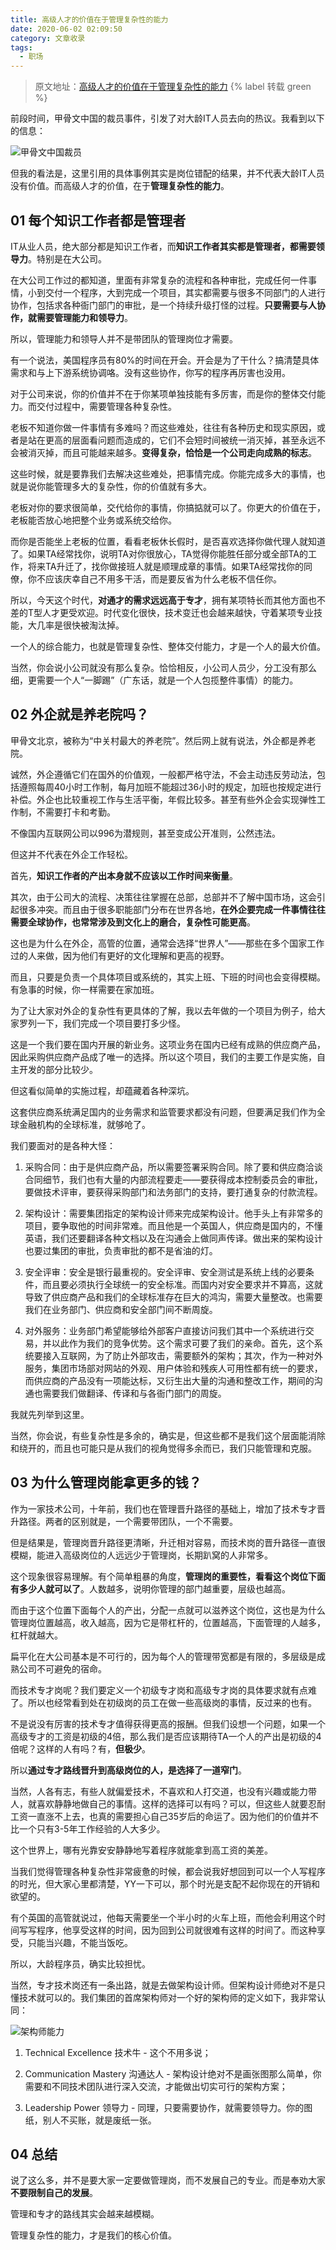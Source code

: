 ```yaml
---
title: 高级人才的价值在于管理复杂性的能力
date: 2020-06-02 02:09:50
category: 文章收录
tags:
  - 职场
---
```


> 原文地址：[高级人才的价值在于管理复杂性的能力](https://mp.weixin.qq.com/s/s5Xc076M0U-xmIMc-hfSxA) {% label 转载 green %}

前段时间，甲骨文中国的裁员事件，引发了对大龄IT人员去向的热议。我看到以下的信息：

![甲骨文中国裁员](/images/高级人才的价值在于管理复杂性的能力/甲骨文中国裁员.jpg)

但我的看法是，这里引用的具体事例其实是岗位错配的结果，并不代表大龄IT人员没有价值。而高级人才的价值，在于**管理复杂性的能力**。

## 01 每个知识工作者都是管理者

IT从业人员，绝大部分都是知识工作者，而**知识工作者其实都是管理者，都需要领导力**。特别是在大公司。

在大公司工作过的都知道，里面有非常复杂的流程和各种审批，完成任何一件事情，小到交付一个程序，大到完成一个项目，其实都需要与很多不同部门的人进行协作，包括求各种衙门部门的审批，是一个持续升级打怪的过程。**只要需要与人协作，就需要管理能力和领导力**。

所以，管理能力和领导人并不是带团队的管理岗位才需要。

有一个说法，美国程序员有80%的时间在开会。开会是为了干什么？搞清楚具体需求和与上下游系统协调咯。没有这些协作，你写的程序再厉害也没用。

对于公司来说，你的价值并不在于你某项单独技能有多厉害，而是你的整体交付能力。而交付过程中，需要管理各种复杂性。

老板不知道你做一件事情有多难吗？而这些难处，往往有各种历史和现实原因，或者是站在更高的层面看问题而造成的，它们不会短时间被统一消灭掉，甚至永远不会被消灭掉，而且可能越来越多。**变得复杂，恰恰是一个公司走向成熟的标志**。

这些时候，就是要靠我们去解决这些难处，把事情完成。你能完成多大的事情，也就是说你能管理多大的复杂性，你的价值就有多大。

老板对你的要求很简单，交代给你的事情，你搞掂就可以了。你更大的价值在于，老板能否放心地把整个业务或系统交给你。

而你是否能坐上老板的位置，看看老板休长假时，是否喜欢选择你做代理人就知道了。如果TA经常找你，说明TA对你很放心，TA觉得你能胜任部分或全部TA的工作，将来TA升迁了，找你做接班人就是顺理成章的事情。如果TA经常找你的同僚，你不应该庆幸自己不用多干活，而是要反省为什么老板不信任你。

所以，今天这个时代，**对通才的需求远远高于专才**，拥有某项特长而其他方面也不差的T型人才更受欢迎。时代变化很快，技术变迁也会越来越快，守着某项专业技能，大几率是很快被淘汰掉。

一个人的综合能力，也就是管理复杂性、整体交付能力，才是一个人的最大价值。

当然，你会说小公司就没有那么复杂。恰恰相反，小公司人员少，分工没有那么细，更需要一个人“一脚踢”（广东话，就是一个人包揽整件事情）的能力。

## 02 外企就是养老院吗？

甲骨文北京，被称为“中关村最大的养老院”。然后网上就有说法，外企都是养老院。

诚然，外企遵循它们在国外的价值观，一般都严格守法，不会主动违反劳动法，包括遵照每周40小时工作制，每月加班不能超过36小时的规定，加班也按规定进行补偿。外企也比较重视工作与生活平衡，年假比较多。甚至有些外企会实现弹性工作制，不需要打卡和考勤。

不像国内互联网公司以996为潜规则，甚至变成公开准则，公然违法。

但这并不代表在外企工作轻松。

首先，**知识工作者的产出本身就不应该以工作时间来衡量**。

其次，由于公司大的流程、决策往往掌握在总部，总部并不了解中国市场，这会引起很多冲突。而且由于很多职能部门分布在世界各地，**在外企要完成一件事情往往需要全球协作，也常常涉及到文化上的磨合，复杂性可能更高**。

这也是为什么在外企，高管的位置，通常会选择“世界人”——那些在多个国家工作过的人来做，因为他们有更好的文化理解和更高的视野。

而且，只要是负责一个具体项目或系统的，其实上班、下班的时间也会变得模糊。有急事的时候，你一样需要在家加班。

为了让大家对外企的复杂性有更具体的了解，我以去年做的一个项目为例子，给大家罗列一下，我们完成一个项目要打多少怪。

这是一个我们要在国内开展的新业务。这项业务在国内已经有成熟的供应商产品，因此采购供应商产品成了唯一的选择。所以这个项目，我们的主要工作是实施，自主开发的部分比较少。

但这看似简单的实施过程，却蕴藏着各种深坑。

这套供应商系统满足国内的业务需求和监管要求都没有问题，但要满足我们作为全球金融机构的全球标准，就够呛了。

我们要面对的是各种大怪：

1. 采购合同：由于是供应商产品，所以需要签署采购合同。除了要和供应商洽谈合同细节，我们也有大量的内部流程要走——要获得成本控制委员会的审批，要做技术评审，要获得采购部门和法务部门的支持，要打通复杂的付款流程。

2. 架构设计：需要集团指定的架构设计师来完成架构设计。他手头上有非常多的项目，要争取他的时间非常难。而且他是一个英国人，供应商是国内的，不懂英语，我们还要翻译各种文档以及在沟通会上做同声传译。做出来的架构设计也要过集团的审批，负责审批的都不是省油的灯。

3. 安全评审：安全是银行最重视的。安全评审、安全测试是系统上线的必要条件，而且要必须执行全球统一的安全标准。而国内对安全要求并不算高，这就导致了供应商产品和我们的全球标准存在巨大的鸿沟，需要大量整改。也需要我们在业务部门、供应商和安全部门间不断周旋。

4. 对外服务：业务部门希望能够给外部客户直接访问我们其中一个系统进行交易，并以此作为我们的竞争优势。这个需求可要了我们的亲命。首先，这个系统要接入互联网，为了防止外部攻击，需要额外的架构；其次，作为一种对外服务，集团市场部对网站的外观、用户体验和残疾人可用性都有统一的要求，而供应商的产品没有一项能达标，又衍生出大量的沟通和整改工作，期间的沟通也需要我们做翻译、传译和与各衙门部门的周旋。

我就先列举到这里。

当然，你会说，有些复杂性是多余的，确实是，但这些都不是我们这个层面能消除和绕开的，而且也可能只是从我们的视角觉得多余而已，我们只能管理和克服。

## 03 为什么管理岗能拿更多的钱？

作为一家技术公司，十年前，我们也在管理晋升路径的基础上，增加了技术专才晋升路径。两者的区别就是，一个需要带团队，一个不需要。

但是结果是，管理岗晋升路径更清晰，升迁相对容易，而技术岗的晋升路径一直很模糊，能进入高级岗位的人远远少于管理岗，长期趴窝的人非常多。

这个现象很容易理解。有个简单粗暴的角度，**管理岗的重要性，看看这个岗位下面有多少人就可以了**。人数越多，说明你管理的部门越重要，层级也越高。

而由于这个位置下面每个人的产出，分配一点就可以滋养这个岗位，这也是为什么管理岗位置越高，收入越高，因为它是带杠杆的，位置越高，下面管理的人越多，杠杆就越大。

扁平化在大公司基本是不可行的，因为每个人的管理带宽都是有限的，多层级是成熟公司不可避免的宿命。

而技术专才岗呢？我们要定义一个初级专才岗和高级专才岗的具体要求就有点难了。所以也经常看到处在初级岗的员工在做一些高级岗的事情，反过来的也有。

不是说没有厉害的技术专才值得获得更高的报酬。但我们设想一个问题，如果一个高级专才的工资是初级的4倍，那么我们是否应该期待TA一个人的产出是初级的4倍呢？这样的人有吗？有，**但极少**。

所以**通过专才路线晋升到高级岗位的人，是选择了一道窄门**。

当然，人各有志，有些人就偏爱技术，不喜欢和人打交道，也没有兴趣或能力带人，就喜欢静静地做自己的事情。这样的选择可以有吗？可以，但这些人就要忍耐工资一直涨不上去，也真的需要担心自己35岁后的命运了。因为他们的价值并不比一个只有3-5年工作经验的人大多少。

这个世界上，哪有光靠安安静静地写着程序就能拿到高工资的美差。

当我们觉得管理各种复杂性非常疲惫的时候，都会说我好想回到可以一个人写程序的时光，但大家心里都清楚，YY一下可以，那个时光是支配不起你现在的开销和欲望的。

有个英国的高管就说过，他每天需要坐一个半小时的火车上班，而他会利用这个时间写写程序，他享受这样的时间，因为回到公司就很难有这样的时间了。而这种享受，只能当兴趣，不能当饭吃。

所以，大龄程序员，确实比较担忧。

当然，专才技术岗还有一条出路，就是去做架构设计师。但架构设计师绝对不是只懂技术就可以的。我们集团的首席架构师对一个好的架构师的定义如下，我非常认同：

![架构师能力](/images/高级人才的价值在于管理复杂性的能力/架构师能力.png)

1. Technical Excellence 技术牛 - 这个不用多说；

2. Communication Mastery 沟通达人 - 架构设计绝对不是画张图那么简单，你需要和不同技术团队进行深入交流，才能做出切实可行的架构方案；

3. Leadership Power 领导力 - 同理，只要需要协作，就需要领导力。你的图纸，别人不买账，就是废纸一张。

## 04 总结

说了这么多，并不是要大家一定要做管理岗，而不发展自己的专业。而是奉劝大家**不要限制自己的发展**。

管理和专才的路线其实会越来越模糊。

管理复杂性的能力，才是我们的核心价值。